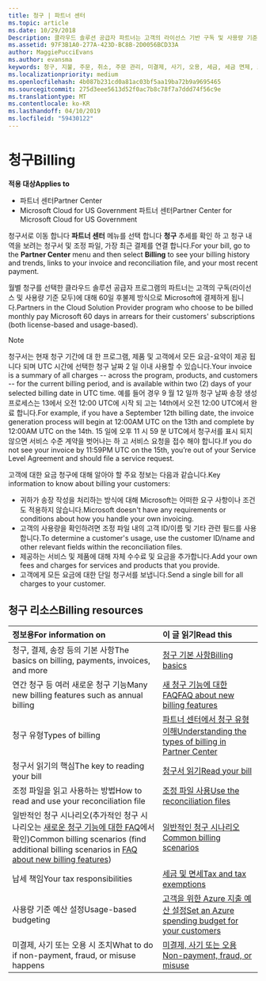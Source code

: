 ```yaml
---
title: 청구 | 파트너 센터
ms.topic: article
ms.date: 10/29/2018
Description: 클라우드 솔루션 공급자 파트너는 고객의 라이선스 기반 구독 및 사용량 기준 구독에 대해 60일 후불제 방식으로 Microsoft에 결제하게 됩니다.
ms.assetid: 97F3B1A0-277A-423D-BC8B-2D0056BCD33A
author: MaggiePucciEvans
ms.author: evansma
keywords: 청구, 지불, 주문, 취소, 주문 관리, 미결제, 사기, 오용, 세금, 세금 면제, 조정 파일
ms.localizationpriority: medium
ms.openlocfilehash: 4b087b231cd0a81ac03bf5aa19ba72b9a9695465
ms.sourcegitcommit: 275d3eee5613d52f0ac7b8c78f7a7ddd74f56c9e
ms.translationtype: MT
ms.contentlocale: ko-KR
ms.lasthandoff: 04/10/2019
ms.locfileid: "59430122"
---
```

# <a name="billing"></a><span data-ttu-id="f9ef2-104">청구</span><span class="sxs-lookup"><span data-stu-id="f9ef2-104">Billing</span></span>

**<span data-ttu-id="f9ef2-105">적용 대상</span><span class="sxs-lookup"><span data-stu-id="f9ef2-105">Applies to</span></span>**

-  <span data-ttu-id="f9ef2-106">파트너 센터</span><span class="sxs-lookup"><span data-stu-id="f9ef2-106">Partner Center</span></span>
-  <span data-ttu-id="f9ef2-107">Microsoft Cloud for US Government 파트너 센터</span><span class="sxs-lookup"><span data-stu-id="f9ef2-107">Partner Center for Microsoft Cloud for US Government</span></span>
 
 
<span data-ttu-id="f9ef2-108">청구서로 이동 합니다 **파트너 센터** 메뉴를 선택 합니다 **청구** 추세를 확인 하 고 청구 내역을 보려는 청구서 및 조정 파일, 가장 최근 결제를 연결 합니다.</span><span class="sxs-lookup"><span data-stu-id="f9ef2-108">For your bill, go to the **Partner Center** menu and then select **Billing** to see your billing history and trends, links to your invoice and reconciliation file, and your most recent payment.</span></span>

<span data-ttu-id="f9ef2-109">월별 청구를 선택한 클라우드 솔루션 공급자 프로그램의 파트너는 고객의 구독(라이선스 및 사용량 기준 모두)에 대해 60일 후불제 방식으로 Microsoft에 결제하게 됩니다.</span><span class="sxs-lookup"><span data-stu-id="f9ef2-109">Partners in the Cloud Solution Provider program who choose to be billed monthly pay Microsoft 60 days in arrears for their customers' subscriptions (both license-based and usage-based).</span></span>

> [!NOTE]  
> <span data-ttu-id="f9ef2-110">청구서는 현재 청구 기간에 대 한 프로그램, 제품 및 고객에서 모든 요금-요약이 제공 됩니다 되며 UTC 시간에 선택한 청구 날짜 2 일 이내 사용할 수 있습니다.</span><span class="sxs-lookup"><span data-stu-id="f9ef2-110">Your invoice is a summary of all charges -- across the program, products, and customers -- for the current billing period, and is available within two (2) days of your selected billing date in UTC time.</span></span> <span data-ttu-id="f9ef2-111">예를 들어 경우 9 월 12 일까 청구 날짜 송장 생성 프로세스는 13에서 오전 12:00 UTC에 시작 되 고는 14th에서 오전 12:00 UTC에서 완료 합니다.</span><span class="sxs-lookup"><span data-stu-id="f9ef2-111">For example, if you have a September 12th billing date, the invoice generation process will begin at 12:00AM UTC on the 13th and complete by 12:00AM UTC on the 14th.</span></span> <span data-ttu-id="f9ef2-112">15 일에 오후 11 시 59 분 UTC에서 청구서를 표시 되지 않으면 서비스 수준 계약을 벗어나는 하 고 서비스 요청을 접수 해야 합니다.</span><span class="sxs-lookup"><span data-stu-id="f9ef2-112">If you do not see your invoice by 11:59PM UTC on the 15th, you’re out of your Service Level Agreement and should file a service request.</span></span> 

<span data-ttu-id="f9ef2-113">고객에 대한 요금 청구에 대해 알아야 할 주요 정보는 다음과 같습니다.</span><span class="sxs-lookup"><span data-stu-id="f9ef2-113">Key information to know about billing your customers:</span></span>

-   <span data-ttu-id="f9ef2-114">귀하가 송장 작성을 처리하는 방식에 대해 Microsoft는 어떠한 요구 사항이나 조건도 적용하지 않습니다.</span><span class="sxs-lookup"><span data-stu-id="f9ef2-114">Microsoft doesn't have any requirements or conditions about how you handle your own invoicing.</span></span>
-   <span data-ttu-id="f9ef2-115">고객의 사용량을 확인하려면 조정 파일 내의 고객 ID/이름 및 기타 관련 필드를 사용합니다.</span><span class="sxs-lookup"><span data-stu-id="f9ef2-115">To determine a customer's usage, use the customer ID/name and other relevant fields within the reconciliation files.</span></span>
-   <span data-ttu-id="f9ef2-116">제공하는 서비스 및 제품에 대해 자체 수수료 및 요금을 추가합니다.</span><span class="sxs-lookup"><span data-stu-id="f9ef2-116">Add your own fees and charges for services and products that you provide.</span></span>
-   <span data-ttu-id="f9ef2-117">고객에게 모든 요금에 대한 단일 청구서를 보냅니다.</span><span class="sxs-lookup"><span data-stu-id="f9ef2-117">Send a single bill for all charges to your customer.</span></span>

## <a name="billing-resources"></a><span data-ttu-id="f9ef2-118">청구 리소스</span><span class="sxs-lookup"><span data-stu-id="f9ef2-118">Billing resources</span></span>
|**<span data-ttu-id="f9ef2-119">정보용</span><span class="sxs-lookup"><span data-stu-id="f9ef2-119">For information on</span></span>**   |**<span data-ttu-id="f9ef2-120">이 글 읽기</span><span class="sxs-lookup"><span data-stu-id="f9ef2-120">Read this</span></span>**    |
|:-----------------------------|:-----------------|
|<span data-ttu-id="f9ef2-121">청구, 결제, 송장 등의 기본 사항</span><span class="sxs-lookup"><span data-stu-id="f9ef2-121">The basics on billing, payments, invoices, and  more</span></span>   |[<span data-ttu-id="f9ef2-122">청구 기본 사항</span><span class="sxs-lookup"><span data-stu-id="f9ef2-122">Billing basics</span></span>](billing-basics.md)
|<span data-ttu-id="f9ef2-123">연간 청구 등 여러 새로운 청구 기능</span><span class="sxs-lookup"><span data-stu-id="f9ef2-123">Many new billing features such as annual billing</span></span>   |[<span data-ttu-id="f9ef2-124">새 청구 기능에 대한 FAQ</span><span class="sxs-lookup"><span data-stu-id="f9ef2-124">FAQ about new billing features</span></span>](faq-about-new-billing-features.md)|
|<span data-ttu-id="f9ef2-125">청구 유형</span><span class="sxs-lookup"><span data-stu-id="f9ef2-125">Types of billing</span></span>   |[<span data-ttu-id="f9ef2-126">파트너 센터에서 청구 유형 이해</span><span class="sxs-lookup"><span data-stu-id="f9ef2-126">Understanding the types of billing in Partner Center</span></span>](billing-different-types.md)   |
|<span data-ttu-id="f9ef2-127">청구서 읽기의 핵심</span><span class="sxs-lookup"><span data-stu-id="f9ef2-127">The key to reading your bill</span></span>   |[<span data-ttu-id="f9ef2-128">청구서 읽기</span><span class="sxs-lookup"><span data-stu-id="f9ef2-128">Read your bill</span></span>](read-your-bill.md)   |
|<span data-ttu-id="f9ef2-129">조정 파일을 읽고 사용하는 방법</span><span class="sxs-lookup"><span data-stu-id="f9ef2-129">How to read and use your reconciliation file</span></span>   |[<span data-ttu-id="f9ef2-130">조정 파일 사용</span><span class="sxs-lookup"><span data-stu-id="f9ef2-130">Use the reconciliation files</span></span>](use-the-reconciliation-files.md)|
|<span data-ttu-id="f9ef2-131">일반적인 청구 시나리오(추가적인 청구 시나리오는 [새로운 청구 기능에 대한 FAQ](faq-about-new-billing-features.md)에서 확인)</span><span class="sxs-lookup"><span data-stu-id="f9ef2-131">Common billing scenarios (find additional billing scenarios in [FAQ about new billing features](faq-about-new-billing-features.md))</span></span>|[<span data-ttu-id="f9ef2-132">일반적인 청구 시나리오</span><span class="sxs-lookup"><span data-stu-id="f9ef2-132">Common billing scenarios</span></span>](common-billing-scenarios.md)|
|<span data-ttu-id="f9ef2-133">납세 책임</span><span class="sxs-lookup"><span data-stu-id="f9ef2-133">Your tax responsibilities</span></span>   | [<span data-ttu-id="f9ef2-134">세금 및 면세</span><span class="sxs-lookup"><span data-stu-id="f9ef2-134">Tax and tax exemptions</span></span>](tax-and-tax-exemptions.md)|
|<span data-ttu-id="f9ef2-135">사용량 기준 예산 설정</span><span class="sxs-lookup"><span data-stu-id="f9ef2-135">Usage-based budgeting</span></span>    |[<span data-ttu-id="f9ef2-136">고객을 위한 Azure 지출 예산 설정</span><span class="sxs-lookup"><span data-stu-id="f9ef2-136">Set an Azure spending budget for your customers</span></span>](set-an-azure-spending-budget-for-your-customers.md)|
|<span data-ttu-id="f9ef2-137">미결제, 사기 또는 오용 시 조치</span><span class="sxs-lookup"><span data-stu-id="f9ef2-137">What to do if non-payment, fraud, or misuse happens</span></span>   |[<span data-ttu-id="f9ef2-138">미결제, 사기 또는 오용</span><span class="sxs-lookup"><span data-stu-id="f9ef2-138">Non-payment, fraud, or misuse</span></span>](non-payment--fraud--or-misuse.md)|




















